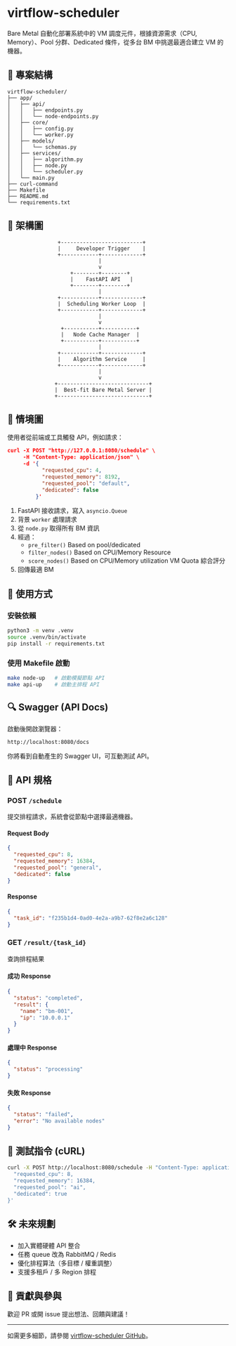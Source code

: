 # virtflow-scheduler

Bare Metal 自動化部署系統中的 VM 調度元件，根據資源需求（CPU, Memory）、Pool 分群、Dedicated 條件，從多台 BM 中挑選最適合建立 VM 的機器。

## 📁 專案結構

```
virtflow-scheduler/
├── app/
│   ├── api/
│   │   ├── endpoints.py
│   │   └── node-endpoints.py
│   ├── core/
│   │   ├── config.py
│   │   └── worker.py
│   ├── models/
│   │   └── schemas.py
│   ├── services/
│   │   ├── algorithm.py
│   │   ├── node.py
│   │   └── scheduler.py
│   └── main.py
├── curl-command
├── Makefile
├── README.md
└── requirements.txt
```

## 🧠 架構圖

```text
                +--------------------------+
                |     Developer Trigger    |
                +------------+-------------+
                             |
                             v
                    +--------+--------+
                    |    FastAPI API   |
                    +--------+--------+
                             |
                +------------+-------------+
                |  Scheduling Worker Loop  |
                +------------+-------------+
                             |
                             v
                 +-----------+-----------+
                 |   Node Cache Manager  |
                 +-----------+-----------+
                             |
                +------------+-------------+
                |    Algorithm Service     |
                +------------+-------------+
                             |
                             v
               +-----------------------------+
               |  Best-fit Bare Metal Server |
               +-----------------------------+
```

## 📖 情境圖

使用者從前端或工具觸發 API，例如請求：

```json
curl -X POST "http://127.0.0.1:8080/schedule" \
     -H "Content-Type: application/json" \
     -d '{
           "requested_cpu": 4,
           "requested_memory": 8192,
           "requested_pool": "default",
           "dedicated": false
         }'
```

1. FastAPI 接收請求，寫入 `asyncio.Queue`
2. 背景 `worker` 處理請求
3. 從 `node.py` 取得所有 BM 資訊
4. 經過：
   - `pre_filter()` Based on pool/dedicated
   - `filter_nodes()` Based on CPU/Memory Resource
   - `score_nodes()` Based on  CPU/Memory utilization VM Quota 綜合評分
5. 回傳最適 BM

## 🚀 使用方式

### 安裝依賴

```bash
python3 -m venv .venv
source .venv/bin/activate
pip install -r requirements.txt
```

### 使用 Makefile 啟動

```bash
make node-up   # 啟動模擬節點 API
make api-up    # 啟動主排程 API
```

## 🔍 Swagger (API Docs)

啟動後開啟瀏覽器：

```
http://localhost:8080/docs
```

你將看到自動產生的 Swagger UI，可互動測試 API。

## 📡 API 規格

### POST `/schedule`

提交排程請求，系統會從節點中選擇最適機器。

#### Request Body

```json
{
  "requested_cpu": 8,
  "requested_memory": 16384,
  "requested_pool": "general",
  "dedicated": false
}
```

#### Response

```json
{
  "task_id": "f235b1d4-0ad0-4e2a-a9b7-62f8e2a6c128"
}
```

### GET `/result/{task_id}`

查詢排程結果

#### 成功 Response

```json
{
  "status": "completed",
  "result": {
    "name": "bm-001",
    "ip": "10.0.0.1"
  }
}
```

#### 處理中 Response

```json
{
  "status": "processing"
}
```

#### 失敗 Response

```json
{
  "status": "failed",
  "error": "No available nodes"
}
```

## 🧪 測試指令 (cURL)

```bash
curl -X POST http://localhost:8080/schedule -H "Content-Type: application/json" -d '{
  "requested_cpu": 8,
  "requested_memory": 16384,
  "requested_pool": "ai",
  "dedicated": true
}'
```

## 🛠 未來規劃

- 加入實體硬體 API 整合
- 任務 queue 改為 RabbitMQ / Redis
- 優化排程算法（多目標 / 權重調整）
- 支援多租戶 / 多 Region 排程

## 🤝 貢獻與參與

歡迎 PR 或開 issue 提出想法、回饋與建議！

---

如需更多細節，請參閱 [virtflow-scheduler GitHub](https://github.com/dy850078/virtflow-scheduler)。